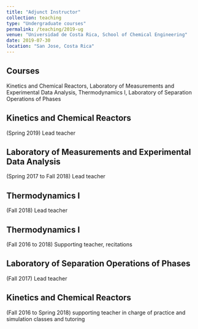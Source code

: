 ```yaml
---
title: "Adjunct Instructor"
collection: teaching
type: "Undergraduate courses"
permalink: /teaching/2019-ug
venue: "Universidad de Costa Rica, School of Chemical Engineering"
date: 2019-07-30
location: "San Jose, Costa Rica"
---
```


Courses
------
Kinetics and Chemical Reactors, Laboratory of Measurements and Experimental Data Analysis, Thermodynamics I, Laboratory of Separation Operations of Phases 

Kinetics and Chemical Reactors 
------
(Spring 2019) Lead teacher

Laboratory of Measurements and Experimental Data Analysis 
------
(Spring 2017 to Fall 2018) Lead teacher

Thermodynamics I
------
(Fall 2018) Lead teacher

Thermodynamics I
------
(Fall 2016 to 2018) Supporting teacher, recitations  

Laboratory of Separation Operations of Phases 
------
(Fall 2017) Lead teacher

Kinetics and Chemical Reactors 
------
(Fall 2016 to Spring 2018) supporting teacher in charge of practice and simulation classes and tutoring
